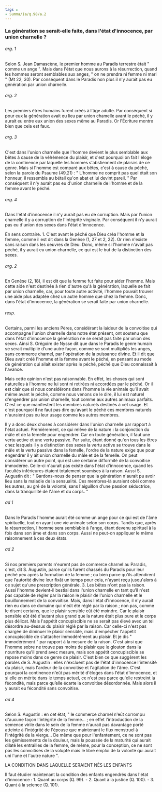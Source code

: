 ```yaml
---
tags : 
- Summa/Ia/q.98/a.2
---
```


### La génération se serait-elle faite, dans l'état d'innocence, par union charnelle ?



###### arg. 1
Selon S. Jean Damascène, le premier homme au Paradis terrestre était " comme un ange ". Mais dans l'état que nous aurons à la résurrection, quand les hommes seront semblables aux anges, " on ne prendra ni femme ni mari " (Mt 22, 30). Par conséquent dans le Paradis non plus il n'y aurait pas eu génération par union charnelle. 

###### arg. 2
Les premiers êtres humains furent créés à l'âge adulte. Par conséquent si pour eux la génération avait eu lieu par union chamelle avant le péché, il y aurait eu entre eux union des sexes même au Paradis. Or l'Écriture montre bien que cela est faux. 

###### arg. 3
C'est dans l'union charnelle que l'homme devient le plus semblable aux bêtes à cause de la véhémence du plaisir, et c'est pourquoi on fait l'éloge de la continence par laquelle les hommes s'abstiennent de plaisirs de ce genre. Mais si l'homme est comparé aux bêtes, c'est à cause du péché, selon la parole du Psaume (49,21) : " L'homme ne comprit pas quel était son honneur, il ressembla au bétail qu'on abat et lui devint pareil. " Par conséquent il n'y aurait pas eu d'union charnelle de l'homme et de la femme avant le péché. 

###### arg. 4
Dans l'état d'innocence il n'y aurait pas eu de corruption. Mais par l'union charnelle il y a corruption de l'intégrité virginale. Par conséquent il n'y aurait pas eu d'union des sexes dans l'état d'innocence. 

En sens contraire. 1. C'est avant le péché que Dieu créa l'homme et la femme, comme il est dit dans la Genèse (1, 27 et 2, 22). Or rien n'existe sans raison dans les oeuvres de Dieu. Donc, même si l'homme n'avait pas péché, il y aurait eu union charnelle, ce qui est le but de la distinction des sexes. 

###### arg. 2
En Genèse (2, 18), il est dit que la femme fut faite pour aider l'homme. Mais cette aide n'est destinée à rien d'autre qu'à la génération, laquelle se fait par union charnelle, car, pour toute autre activité, l'homme pouvait trouver une aide plus adaptée chez un autre homme que chez la femme. Donc, dans l'état d'innocence, la génération se serait faite par union charnelle. 

###### resp.
Certains, parmi les anciens Pères, considérant la laideur de la convoitise qui accompagne l'union charnelle dans notre état présent, ont soutenu que dans l'état d'innocence la génération ne se serait pas faite par union des sexes. Ainsi S. Grégoire de Nysse dit que dans le Paradis le genre humain se serait multiplié d'une autre façon, comme se sont multipliés les anges, sans commerce charnel, par l'opération de la puissance divine. Et il dit que Dieu avait créé l'homme et la femme avant le péché, en pensant au mode de génération qui allait exister après le péché, péché que Dieu connaissait à l'avance. 

Mais cette opinion n'est pas raisonnable. En effet, les choses qui sont naturelles à l'homme ne lui sont ni retirées ni accordées par le péché. Or il est clair que si nous considérons dans l'homme la vie animale qu'il avait même avant le péché, comme nous venons de le dire, il lui est naturel d'engendrer par union charnelle, tout comme aux autres animaux parfaits. C'est ce que manifestent les membres naturels destinés à cet usage. Et c'est pourquoi il ne faut pas dire qu'avant le péché ces membres naturels n'auraient pas eu leur usage comme les autres membres. 

Il y a donc deux choses à considérer dans l'union charnelle par rapport à l'état actuel. Premièrement, ce qui relève de la nature : la conjonction du mâle et de la femelle pour engendrer. Car en toute génération, il faut une vertu active et une vertu passive. Par suite, étant donné qu'en tous les êtres chez lesquels il y a distinction des sexes la vertu active se trouve dans le mâle et la vertu passive dans la femelle, l'ordre de la nature exige que pour engendrer il y ait union charnelle du mâle et de la femelle. On peut considérer un autre point, qui est une certaine difformité de la convoitise immodérée. Celle-ci n'aurait pas existé dans l'état d'innocence, quand les facultés inférieures étaient totalement soumises à la raison. Aussi S. Augustin dit : " Gardons-nous de penser que la génération n'aurait pu avoir lieu sans la maladie de la sensualité. Ces membres-là auraient obéi comme les autres, au gré de la volonté, sans l'aiguillon d'une passion séductrice, dans la tranquillité de l'âme et du corps. " 

###### ad 1
Dans le Paradis l'homme aurait été comme un ange pour ce qui est de l'âme spirituelle, tout en ayant une vie animale selon son corps. Tandis que, après la résurrection, l'homme sera semblable à l'ange, étant devenu spirituel à la fois dans son âme et dans son corps. Aussi ne peut-on appliquer le même raisonnement à ces deux états. 

###### ad 2
Si nos premiers parents n'eurent pas de commerce charnel au Paradis, c'est, dit S. Augustin, parce qu'ils furent chassés du Paradis pour leur péché peu après la formation de la femme ; ou bien parce qu'ils attendirent que l'autorité divine leur fixât un temps pour cela, n'ayant reçu jusqu'alors à ce sujet qu'une prescription générale. 3. Les bêtes n'ont pas la raison. Aussi l'homme devient-il bestial dans l'union charnelle en tant qu'il n'est pas capable de régler par la raison le plaisir de l'union charnelle et le bouillonnement de la convoitise. Mais, dans l'état d'innocence, il n'y aurait rien eu dans ce domaine qui n'eût été réglé par la raison ; non pas, comme le disent certains, que le plaisir sensible eût été moindre. Car le plaisir sensible eût été d'autant plus grand que la nature était plus pure et le corps plus délicat. Mais l'appétit concupiscible ne se serait pas élevé avec un tel désordre au-dessus du plaisir réglé par la raison. Car celle-ci n'est pas chargée de diminuer le plaisir sensible, mais d'empêcher l'appétit concupiscible de s'attacher immodérément au plaisir. Et je dis " immodérément " par rapport à la mesure de la raison. C'est ainsi que l'homme sobre ne trouve pas moins de plaisir que le glouton dans la nourriture qu'il prend avec mesure, mais son appétit concupiscible se repose moins dans ce genre de plaisir. C'est bien ce que suggèrent les paroles de S. Augustin : elles n'excluent pas de l'état d'innocence l'intensité du plaisir, mais l'ardeur de la convoitise et l'agitation de l'âme. C'est pourquoi la continence n'eût pas mérité d'éloges dans l'état d'innocence, et si elle en mérite dans le temps actuel, ce n'est pas parce qu'elle restreint la fécondité, mais parce qu’elle écarte la convoitise désordonnée. Mais alors il y aurait eu fécondité sans convoitise. 

###### ad 4
Selon S. Augustin : en cet état, " le commerce charnel n'eût corrompu d'aucune façon l'intégrité de la femme... ; en effet l'introduction de la semence virile dans le sein de la femme n'aurait pas davantage porté atteinte à l'intégrité de l'épouse que maintenant le flux menstruel à l'intégrité de la vierge... De même que pour l'enfantement, ce ne sont pas les gémissements de la douleur, mais la poussée de la maturité qui aurait dilaté les entrailles de la femme, de même, pour la conception, ce ne sont pas les convoitises de la volupté mais le libre emploi de la volonté qui aurait uni l'une et l'autre nature ". 

LA CONDITION DANS LAQUELLE SERAIENT NÉS LES ENFANTS 

Il faut étudier maintenant la condition des enfants engendrés dans l'état d'innocence : 1. Quant au corps (Q. 99). - 2. Quant à la justice (Q. 100). - 3. Quant à la science (Q. 101). 



